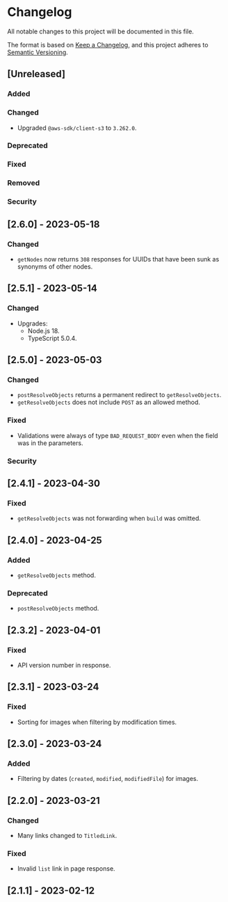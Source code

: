 # Changelog

All notable changes to this project will be documented in this file.

The format is based on [Keep a Changelog](https://keepachangelog.com/en/1.0.0/),
and this project adheres to [Semantic Versioning](https://semver.org/spec/v2.0.0.html).

## [Unreleased]

### Added

### Changed

-   Upgraded `@aws-sdk/client-s3` to `3.262.0`.

### Deprecated

### Fixed

### Removed

### Security

## [2.6.0] - 2023-05-18

### Changed

-   `getNodes` now returns `308` responses for UUIDs that have been sunk as synonyms of other nodes.

## [2.5.1] - 2023-05-14

### Changed

-   Upgrades:
    -   Node.js 18.
    -   TypeScript 5.0.4.

## [2.5.0] - 2023-05-03

### Changed

-   `postResolveObjects` returns a permanent redirect to `getResolveObjects`.
-   `getResolveObjects` does not include `POST` as an allowed method.

### Fixed

-   Validations were always of type `BAD_REQUEST_BODY` even when the field was in the parameters.

### Security

## [2.4.1] - 2023-04-30

### Fixed

-   `getResolveObjects` was not forwarding when `build` was omitted.

## [2.4.0] - 2023-04-25

### Added

-   `getResolveObjects` method.

### Deprecated

-   `postResolveObjects` method.

## [2.3.2] - 2023-04-01

### Fixed

-   API version number in response.

## [2.3.1] - 2023-03-24

### Fixed

-   Sorting for images when filtering by modification times.

## [2.3.0] - 2023-03-24

### Added

-   Filtering by dates (`created`, `modified`, `modifiedFile`) for images.

## [2.2.0] - 2023-03-21

### Changed

-   Many links changed to `TitledLink`.

### Fixed

-   Invalid `list` link in page response.

## [2.1.1] - 2023-02-12
